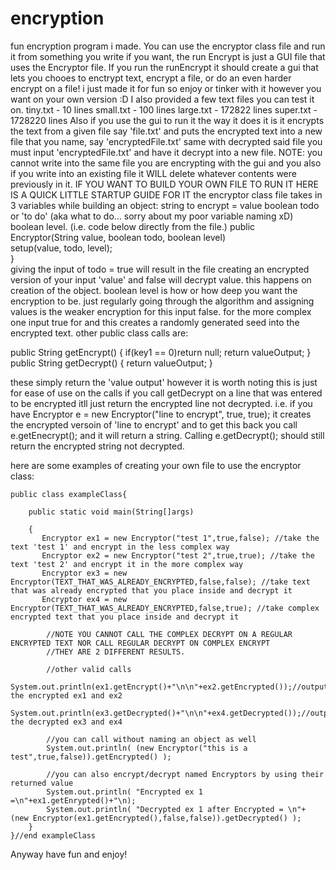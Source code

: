 # encryption
fun encryption program i made. You can use the encryptor class file and run it from something you write if you want,
the run Encrypt is just a GUI file that uses the Encryptor file. If you run the runEncrypt it should create a gui
that lets you chooes to enctrypt text, encrypt a file, or do an even harder encrypt on a file! i just made it for
fun so enjoy or tinker with it however you want on your own version :D
I also provided a few text files you can test it on. 
tiny.txt - 10 lines
small.txt - 100 lines
large.txt - 172822 lines
super.txt - 1728220 lines
Also if you use the gui to run it
the way it does it is it encrypts the text
from a given file say 'file.txt'
and puts the encrypted text into a new
file that you name, say 'encryptedFile.txt'
same with decrypted said file you must input
'encryptedFile.txt' and have it decrypt into a new file.
NOTE: you cannot write into the same file you are encrypting with the gui
and you also if you write into an existing file it WILL delete whatever
contents were previously in it.
IF YOU WANT TO BUILD YOUR OWN FILE TO RUN IT HERE IS A QUICK LITTLE STARTUP GUIDE FOR IT
the encryptor class file takes in 3 variables while building an object:
string to encrypt = value
boolean todo or 'to do' (aka what to do... sorry about my poor variable naming xD) 
boolean level.
(i.e. code below directly from the file.)
public Encryptor(String value, boolean todo, boolean level)  
		setup(value, todo, level);                                      
}                                                                    
giving the input of todo = true will result in the file creating an encrypted version of 
your input 'value' and false will decrypt value. this happens on creation of the object.
boolean level is how or how deep you want the encryption to be. just regularly going through the
algorithm and assigning values is the weaker encryption for this input false.
for the more complex one input true for and this creates a randomly generated seed into the encrypted
text. 
other public class calls are: 

public String getEncrypt()
	{
		if(key1 == 0)return null;
		return valueOutput;
	}
	public String getDecrypt()
	{
		return valueOutput;
	}
  
 these simply return the 'value output' however it is worth noting this is just for ease of use on the calls
 if you call getDecrypt on a line that was entered to be encrypted itll just return the encrypted line not decrypted.
 i.e. if you have Encryptor e = new Encryptor("line to encrypt", true, true);
 it creates the encrypted versoin of 'line to encrypt' and to get this back you call
 e.getEnecrypt(); and it will return a string. Calling e.getDecrypt(); should still return the encrypted string not decrypted.

here are some examples of creating your own file to use the encryptor class:


	public class exampleClass{

		public static void main(String[]args)	

		{  
		   Encryptor ex1 = new Encryptor("test 1",true,false); //take the text 'test 1' and encrypt in the less complex way
		   Encryptor ex2 = new Encryptor("test 2",true,true); //take the text 'test 2' and encrypt it in the more complex way
		   Encryptor ex3 = new Encryptor(TEXT_THAT_WAS_ALREADY_ENCRYPTED,false,false); //take text that was already encrypted that you place inside and decrypt it
		   Encryptor ex4 = new Encryptor(TEXT_THAT_WAS_ALREADY_ENCRYPTED,false,true); //take complex encrypted text that you place inside and decrypt it
	
		    //NOTE YOU CANNOT CALL THE COMPLEX DECRYPT ON A REGULAR ENCRYPTED TEXT NOR CALL REGULAR DECRYPT ON COMPLEX ENCRYPT
		    //THEY ARE 2 DIFFERENT RESULTS.

		    //other valid calls
		    System.out.println(ex1.getEncrypt()+"\n\n"+ex2.getEncrypted());//output the encrypted ex1 and ex2
		    System.out.println(ex3.getDecrypted()+"\n\n"+ex4.getDecrypted());//output the decrypted ex3 and ex4

		    //you can call without naming an object as well
		    System.out.println( (new Encryptor("this is a test",true,false)).getEncrypted() );

		    //you can also encrypt/decrypt named Encryptors by using their returned value
		    System.out.println( "Encrypted ex 1 =\n"+ex1.getEnrypted()+"\n);
		    System.out.println( "Decrypted ex 1 after Encrypted = \n"+ (new Encryptor(ex1.getEncrypted(),false,false)).getDecrypted() );
	    }
	}//end exampleClass

Anyway have fun and enjoy!
